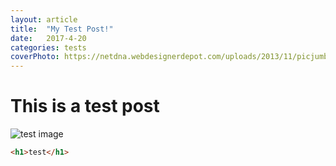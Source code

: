 ```yaml
---
layout: article
title:  "My Test Post!"
date:   2017-4-20
categories: tests
coverPhoto: https://netdna.webdesignerdepot.com/uploads/2013/11/picjumbo.com_IMG_9998.jpg
---
```


# This is a test post

![test image](https://netdna.webdesignerdepot.com/uploads/2013/11/picjumbo.com_IMG_9998.jpg)

```html
<h1>test</h1>
```